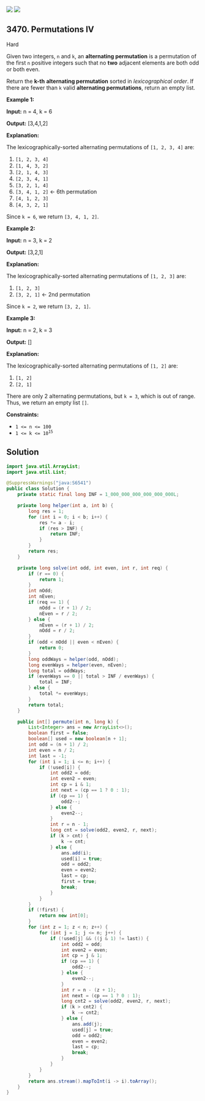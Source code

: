 [![](https://img.shields.io/github/stars/javadev/LeetCode-in-Java?label=Stars&style=flat-square)](https://github.com/javadev/LeetCode-in-Java)
[![](https://img.shields.io/github/forks/javadev/LeetCode-in-Java?label=Fork%20me%20on%20GitHub%20&style=flat-square)](https://github.com/javadev/LeetCode-in-Java/fork)

## 3470\. Permutations IV

Hard

Given two integers, `n` and `k`, an **alternating permutation** is a permutation of the first `n` positive integers such that no **two** adjacent elements are both odd or both even.

Return the **k-th** **alternating permutation** sorted in _lexicographical order_. If there are fewer than `k` valid **alternating permutations**, return an empty list.

**Example 1:**

**Input:** n = 4, k = 6

**Output:** [3,4,1,2]

**Explanation:**

The lexicographically-sorted alternating permutations of `[1, 2, 3, 4]` are:

1.  `[1, 2, 3, 4]`
2.  `[1, 4, 3, 2]`
3.  `[2, 1, 4, 3]`
4.  `[2, 3, 4, 1]`
5.  `[3, 2, 1, 4]`
6.  `[3, 4, 1, 2]` ← 6th permutation
7.  `[4, 1, 2, 3]`
8.  `[4, 3, 2, 1]`

Since `k = 6`, we return `[3, 4, 1, 2]`.

**Example 2:**

**Input:** n = 3, k = 2

**Output:** [3,2,1]

**Explanation:**

The lexicographically-sorted alternating permutations of `[1, 2, 3]` are:

1.  `[1, 2, 3]`
2.  `[3, 2, 1]` ← 2nd permutation

Since `k = 2`, we return `[3, 2, 1]`.

**Example 3:**

**Input:** n = 2, k = 3

**Output:** []

**Explanation:**

The lexicographically-sorted alternating permutations of `[1, 2]` are:

1.  `[1, 2]`
2.  `[2, 1]`

There are only 2 alternating permutations, but `k = 3`, which is out of range. Thus, we return an empty list `[]`.

**Constraints:**

*   `1 <= n <= 100`
*   <code>1 <= k <= 10<sup>15</sup></code>

## Solution

```java
import java.util.ArrayList;
import java.util.List;

@SuppressWarnings("java:S6541")
public class Solution {
    private static final long INF = 1_000_000_000_000_000_000L;

    private long helper(int a, int b) {
        long res = 1;
        for (int i = 0; i < b; i++) {
            res *= a - i;
            if (res > INF) {
                return INF;
            }
        }
        return res;
    }

    private long solve(int odd, int even, int r, int req) {
        if (r == 0) {
            return 1;
        }
        int nOdd;
        int nEven;
        if (req == 1) {
            nOdd = (r + 1) / 2;
            nEven = r / 2;
        } else {
            nEven = (r + 1) / 2;
            nOdd = r / 2;
        }
        if (odd < nOdd || even < nEven) {
            return 0;
        }
        long oddWays = helper(odd, nOdd);
        long evenWays = helper(even, nEven);
        long total = oddWays;
        if (evenWays == 0 || total > INF / evenWays) {
            total = INF;
        } else {
            total *= evenWays;
        }
        return total;
    }

    public int[] permute(int n, long k) {
        List<Integer> ans = new ArrayList<>();
        boolean first = false;
        boolean[] used = new boolean[n + 1];
        int odd = (n + 1) / 2;
        int even = n / 2;
        int last = -1;
        for (int i = 1; i <= n; i++) {
            if (!used[i]) {
                int odd2 = odd;
                int even2 = even;
                int cp = i & 1;
                int next = (cp == 1 ? 0 : 1);
                if (cp == 1) {
                    odd2--;
                } else {
                    even2--;
                }
                int r = n - 1;
                long cnt = solve(odd2, even2, r, next);
                if (k > cnt) {
                    k -= cnt;
                } else {
                    ans.add(i);
                    used[i] = true;
                    odd = odd2;
                    even = even2;
                    last = cp;
                    first = true;
                    break;
                }
            }
        }
        if (!first) {
            return new int[0];
        }
        for (int z = 1; z < n; z++) {
            for (int j = 1; j <= n; j++) {
                if (!used[j] && ((j & 1) != last)) {
                    int odd2 = odd;
                    int even2 = even;
                    int cp = j & 1;
                    if (cp == 1) {
                        odd2--;
                    } else {
                        even2--;
                    }
                    int r = n - (z + 1);
                    int next = (cp == 1 ? 0 : 1);
                    long cnt2 = solve(odd2, even2, r, next);
                    if (k > cnt2) {
                        k -= cnt2;
                    } else {
                        ans.add(j);
                        used[j] = true;
                        odd = odd2;
                        even = even2;
                        last = cp;
                        break;
                    }
                }
            }
        }
        return ans.stream().mapToInt(i -> i).toArray();
    }
}
```